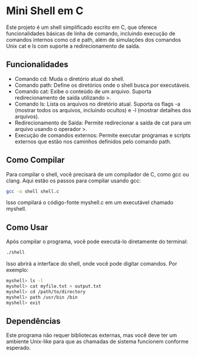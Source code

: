 # Mini Shell em C
Este projeto é um shell simplificado escrito em C, que oferece funcionalidades básicas de linha de comando, incluindo execução de comandos internos como cd e path, além de simulações dos comandos Unix cat e ls com suporte a redirecionamento de saída.
 
## Funcionalidades
- Comando cd: Muda o diretório atual do shell.
- Comando path: Define os diretórios onde o shell busca por executáveis.
- Comando cat: Exibe o conteúdo de um arquivo. Suporta redirecionamento de saída utilizando >.
- Comando ls: Lista os arquivos no diretório atual. Suporta os flags -a (mostrar todos os arquivos, incluindo ocultos) e -l (mostrar detalhes dos arquivos).
- Redirecionamento de Saída: Permite redirecionar a saída de cat para um arquivo usando o operador >.
- Execução de comandos externos: Permite executar programas e scripts externos que estão nos caminhos definidos pelo comando path.
## Como Compilar
Para compilar o shell, você precisará de um compilador de C, como gcc ou clang. Aqui estão os passos para compilar usando gcc:

```bash
gcc -o shell shell.c
```
Isso compilará o código-fonte myshell.c em um executável chamado myshell.

## Como Usar
Após compilar o programa, você pode executá-lo diretamente do terminal:

```bash
./shell
```
Isso abrirá a interface do shell, onde você pode digitar comandos. Por exemplo:

```bash
myshell> ls -l
myshell> cat myfile.txt > output.txt
myshell> cd /path/to/directory
myshell> path /usr/bin /bin
myshell> exit
```
## Dependências
Este programa não requer bibliotecas externas, mas você deve ter um ambiente Unix-like para que as chamadas de sistema funcionem conforme esperado.

